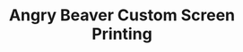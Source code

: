 ---
title: "Angry Beaver Custom Screen Printing"
url: /cornucopia/angry-beaver-custom-screen-printing/
shop: Kopieren
---